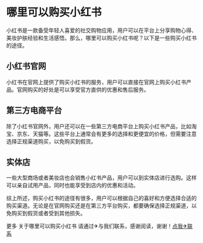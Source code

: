 # 哪里可以购买小红书

小红书是一款备受年轻人喜爱的社交购物应用，用户可以在平台上分享购物心得、美妆护肤经验和生活感悟。那么，哪里可以购买小红书呢？以下是一些购买小红书的途径。

## 小红书官网

小红书在官网上提供了购买小红书的服务，用户可以直接在官网上购买小红书产品。官网购买的好处是可以享受官方直供的优惠和售后服务。

## 第三方电商平台

除了小红书官网外，用户还可以在一些第三方电商平台上购买小红书产品，比如淘宝、京东、天猫等。这些平台上通常会有更多的选择和更便宜的价格，但需要注意选择正规渠道购买，以免购买到假货。

## 实体店

一些大型商场或者美妆店也会销售小红书产品，用户可以到实体店进行选购。这样可以亲自试用产品，同时也能享受到店内的优惠和活动。

综上所述，购买小红书的途径有很多，用户可以根据自己的喜好和方便选择合适的购买渠道。无论是在官网购买还是在第三方平台购买，都要确保选择正规渠道，以免购买到假货或者受到其他损失。

更多 关于哪里可以购买小红书 请通过✈与我们联系，感谢阅读，谢谢！[点我✈联系](https://ww.k02.cc)